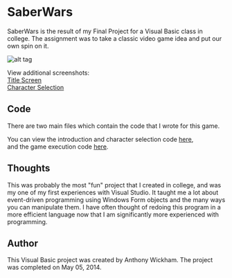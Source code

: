 SaberWars
===

SaberWars is the result of my Final Project for a Visual Basic class in college.
The assignment was to take a classic video game idea and put our own spin on it.


![alt tag](https://cloud.githubusercontent.com/assets/19334063/25259861/9afcde8c-2616-11e7-8237-724c0ab8fb7e.jpg)

View additional screenshots:  
[Title Screen](https://cloud.githubusercontent.com/assets/19334063/25257732/14102c3e-2608-11e7-9ff0-d3baad10dfae.jpg)  
[Character Selection](https://cloud.githubusercontent.com/assets/19334063/25259847/90bdcb52-2616-11e7-87c6-e33c60bdb374.jpg)

Code
---

There are two main files which contain the code that I wrote for this game.

You can view the introduction and character selection code
[here](https://github.com/wickhama09/SaberWars/blob/master/Final_Anthony_Wickham/FrmGame.vb),  
and the game execution code
[here](https://github.com/wickhama09/SaberWars/blob/master/Final_Anthony_Wickham/Resources/GamePlay.vb).


Thoughts
---

This was probably the most "fun" project that I created in college, and was my one of my first experiences with Visual Studio. It taught me a lot
about event-driven programming using Windows Form objects and the many ways you can manipulate them. I have often thought of redoing this program
in a more efficient language now that I am significantly more experienced with programming.








Author
---

This Visual Basic project was created by Anthony Wickham. The project was completed on May 05, 2014.
